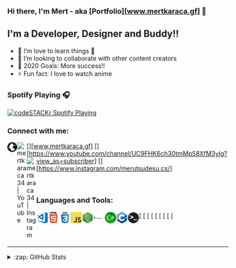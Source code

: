 ### Hi there, I'm Mert - aka [Portfolio][www.mertkaraca.gf] 👋

## I'm a Developer, Designer and Buddy!!

- 🌱 I’m love to learn things 🤣
- 👯 I’m looking to collaborate with other content creators
- 🥅 2020 Goals: More success!!
- ⚡ Fun fact: I love to watch anime

### Spotify Playing 🎧

[<img src="https://now-playing-codestackr.vercel.app/api/spotify-playing" alt="codeSTACKr Spotify Playing" width="350" />](https://open.spotify.com/user/2spksz6u7pvocubvml45dmzfz)

### Connect with me:
[<img align="left" alt="mertkaraca.gf" width="22px" src="https://raw.githubusercontent.com/iconic/open-iconic/master/svg/globe.svg" />][www.mertkaraca.gf]
[<img align="left" alt="mertkaraca34 | YouTube" width="22px" src="https://cdn.jsdelivr.net/npm/simple-icons@v3/icons/youtube.svg" />][https://www.youtube.com/channel/UC9FHK6ch30tmMp58XfM3ylg?view_as=subscriber]
[<img align="left" alt="mertkaraca34 | Instagram" width="22px" src="https://cdn.jsdelivr.net/npm/simple-icons@v3/icons/instagram.svg" />][https://www.instagram.com/merutsudesu.cs/]

<br />

### Languages and Tools:

[<img align="left" alt="Visual Studio Code" width="26px" src="https://raw.githubusercontent.com/github/explore/80688e429a7d4ef2fca1e82350fe8e3517d3494d/topics/visual-studio-code/visual-studio-code.png" />
[<img align="left" alt="HTML5" width="26px" src="https://raw.githubusercontent.com/github/explore/80688e429a7d4ef2fca1e82350fe8e3517d3494d/topics/html/html.png" />
[<img align="left" alt="CSS3" width="26px" src="https://raw.githubusercontent.com/github/explore/80688e429a7d4ef2fca1e82350fe8e3517d3494d/topics/css/css.png" />
[<img align="left" alt="JavaScript" width="26px" src="https://raw.githubusercontent.com/github/explore/80688e429a7d4ef2fca1e82350fe8e3517d3494d/topics/javascript/javascript.png" />
[<img align="left" alt="Node.js" width="26px" src="https://raw.githubusercontent.com/github/explore/80688e429a7d4ef2fca1e82350fe8e3517d3494d/topics/nodejs/nodejs.png" />
[<img align="left" alt="MongoDB" width="26px" src="https://raw.githubusercontent.com/github/explore/80688e429a7d4ef2fca1e82350fe8e3517d3494d/topics/mongodb/mongodb.png" />
[<img align="left" alt="C#" width="26px" src="https://raw.githubusercontent.com/github/explore/80688e429a7d4ef2fca1e82350fe8e3517d3494d/topics/csharp/csharp.png" />
[<img align="left" alt="C++" width="26px" src="https://raw.githubusercontent.com/github/explore/80688e429a7d4ef2fca1e82350fe8e3517d3494d/topics/cpp/cpp.png" />
[<img align="left" alt="Terminal" width="26px" src="https://raw.githubusercontent.com/github/explore/80688e429a7d4ef2fca1e82350fe8e3517d3494d/topics/terminal/terminal.png" />

<br />
<br />

---



<details>
  <summary>:zap: GitHub Stats</summary>

  <img align="left" alt="codeSTACKr's GitHub Stats" src="https://github-readme-stats.codestackr.vercel.app/api?username=mertkaraca34&show_icons=true&hide_border=true" />

</details>

[website]: https://mertkaraca.gf
[youtube]: https://youtube.com/channel/UC9FHK6ch30tmMp58XfM3ylg
[instagram]: https://instagram.com/merutsudesu.cs
